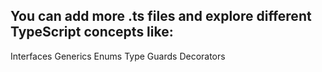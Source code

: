 ## You can add more .ts files and explore different TypeScript concepts like:

Interfaces
Generics
Enums
Type Guards
Decorators
